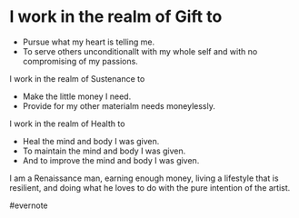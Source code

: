 # I work in the realm of Gift to

- Pursue what my heart is telling me.
- To serve others unconditionallt with my whole self and with no compromising of my passions.

I work in the realm of Sustenance to

- Make the little money I need.
- Provide for my other materialm needs moneylessly.

I work in the realm of Health to

- Heal the mind and body I was given.
- To maintain the mind and body I was given.
- And to improve the mind and body I was given.

I am a Renaissance man, earning enough money, living a lifestyle that is resilient, and doing what he loves to do with the pure intention of the artist.

\#evernote

